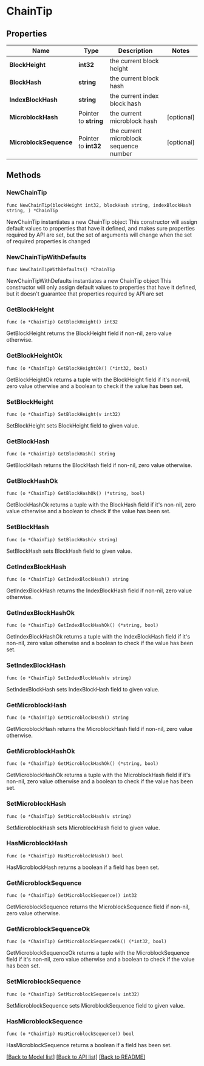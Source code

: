 # ChainTip

## Properties

Name | Type | Description | Notes
------------ | ------------- | ------------- | -------------
**BlockHeight** | **int32** | the current block height | 
**BlockHash** | **string** | the current block hash | 
**IndexBlockHash** | **string** | the current index block hash | 
**MicroblockHash** | Pointer to **string** | the current microblock hash | [optional] 
**MicroblockSequence** | Pointer to **int32** | the current microblock sequence number | [optional] 

## Methods

### NewChainTip

`func NewChainTip(blockHeight int32, blockHash string, indexBlockHash string, ) *ChainTip`

NewChainTip instantiates a new ChainTip object
This constructor will assign default values to properties that have it defined,
and makes sure properties required by API are set, but the set of arguments
will change when the set of required properties is changed

### NewChainTipWithDefaults

`func NewChainTipWithDefaults() *ChainTip`

NewChainTipWithDefaults instantiates a new ChainTip object
This constructor will only assign default values to properties that have it defined,
but it doesn't guarantee that properties required by API are set

### GetBlockHeight

`func (o *ChainTip) GetBlockHeight() int32`

GetBlockHeight returns the BlockHeight field if non-nil, zero value otherwise.

### GetBlockHeightOk

`func (o *ChainTip) GetBlockHeightOk() (*int32, bool)`

GetBlockHeightOk returns a tuple with the BlockHeight field if it's non-nil, zero value otherwise
and a boolean to check if the value has been set.

### SetBlockHeight

`func (o *ChainTip) SetBlockHeight(v int32)`

SetBlockHeight sets BlockHeight field to given value.


### GetBlockHash

`func (o *ChainTip) GetBlockHash() string`

GetBlockHash returns the BlockHash field if non-nil, zero value otherwise.

### GetBlockHashOk

`func (o *ChainTip) GetBlockHashOk() (*string, bool)`

GetBlockHashOk returns a tuple with the BlockHash field if it's non-nil, zero value otherwise
and a boolean to check if the value has been set.

### SetBlockHash

`func (o *ChainTip) SetBlockHash(v string)`

SetBlockHash sets BlockHash field to given value.


### GetIndexBlockHash

`func (o *ChainTip) GetIndexBlockHash() string`

GetIndexBlockHash returns the IndexBlockHash field if non-nil, zero value otherwise.

### GetIndexBlockHashOk

`func (o *ChainTip) GetIndexBlockHashOk() (*string, bool)`

GetIndexBlockHashOk returns a tuple with the IndexBlockHash field if it's non-nil, zero value otherwise
and a boolean to check if the value has been set.

### SetIndexBlockHash

`func (o *ChainTip) SetIndexBlockHash(v string)`

SetIndexBlockHash sets IndexBlockHash field to given value.


### GetMicroblockHash

`func (o *ChainTip) GetMicroblockHash() string`

GetMicroblockHash returns the MicroblockHash field if non-nil, zero value otherwise.

### GetMicroblockHashOk

`func (o *ChainTip) GetMicroblockHashOk() (*string, bool)`

GetMicroblockHashOk returns a tuple with the MicroblockHash field if it's non-nil, zero value otherwise
and a boolean to check if the value has been set.

### SetMicroblockHash

`func (o *ChainTip) SetMicroblockHash(v string)`

SetMicroblockHash sets MicroblockHash field to given value.

### HasMicroblockHash

`func (o *ChainTip) HasMicroblockHash() bool`

HasMicroblockHash returns a boolean if a field has been set.

### GetMicroblockSequence

`func (o *ChainTip) GetMicroblockSequence() int32`

GetMicroblockSequence returns the MicroblockSequence field if non-nil, zero value otherwise.

### GetMicroblockSequenceOk

`func (o *ChainTip) GetMicroblockSequenceOk() (*int32, bool)`

GetMicroblockSequenceOk returns a tuple with the MicroblockSequence field if it's non-nil, zero value otherwise
and a boolean to check if the value has been set.

### SetMicroblockSequence

`func (o *ChainTip) SetMicroblockSequence(v int32)`

SetMicroblockSequence sets MicroblockSequence field to given value.

### HasMicroblockSequence

`func (o *ChainTip) HasMicroblockSequence() bool`

HasMicroblockSequence returns a boolean if a field has been set.


[[Back to Model list]](../README.md#documentation-for-models) [[Back to API list]](../README.md#documentation-for-api-endpoints) [[Back to README]](../README.md)



